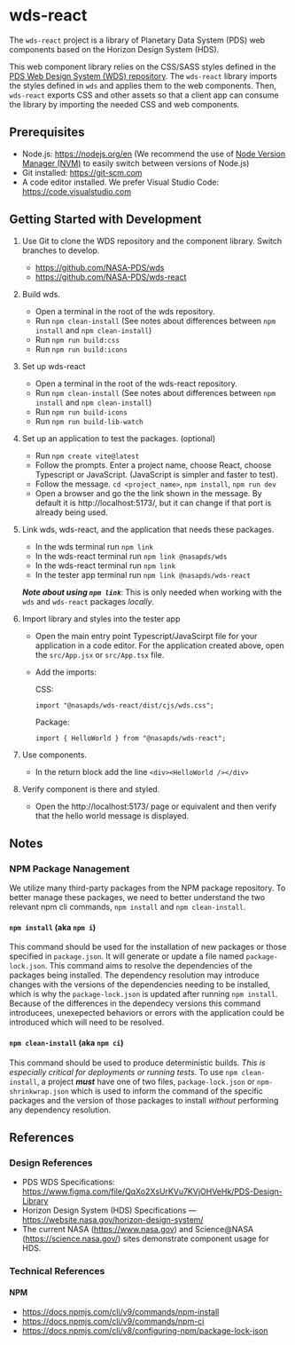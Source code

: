 # wds-react

The `wds-react` project is a library of Planetary Data System (PDS) web components based on the Horizon Design System (HDS).

This web component library relies on the CSS/SASS styles defined in the [PDS Web Design System (WDS) repository](https://github.com/nasa-pds/wds). The `wds-react` library imports the styles defined in `wds` and applies them to the web components. Then, `wds-react` exports CSS and other assets so that a client app can consume the library by importing the needed CSS and web components.

## Prerequisites

- Node.js: https://nodejs.org/en (We recommend the use of [Node Version Manager (NVM)](https://github.com/nvm-sh/nvm) to easily switch between versions of Node.js)
- Git installed: https://git-scm.com
- A code editor installed. We prefer Visual Studio Code: https://code.visualstudio.com

## Getting Started with Development

1. Use Git to clone the WDS repository and the component library. Switch branches to develop.
    - https://github.com/NASA-PDS/wds
    - https://github.com/NASA-PDS/wds-react

2. Build wds.

    - Open a terminal in the root of the wds repository. 
    - Run `npm clean-install` (See notes about differences between `npm install` and `npm clean-install`)
    - Run `npm run build:css`
    - Run `npm run build:icons`

3. Set up wds-react

    - Open a terminal in the root of the wds-react repository. 
    - Run `npm clean-install` (See notes about differences between `npm install` and `npm clean-install`)
    - Run `npm run build-icons`
    - Run `npm run build-lib-watch`

4. Set up an application to test the packages. (optional)

    - Run `npm create vite@latest`
    - Follow the prompts. Enter a project name, choose React, choose Typescript or JavaScript. (JavaScript is simpler and faster to test).
    - Follow the message. `cd <project_name>`, `npm install`, `npm run dev`
    - Open a browser and go the the link shown in the message. By default it is http://localhost:5173/, but it can change if that port is already being used.

5. Link wds, wds-react, and the application that needs these packages.

    - In the wds terminal run `npm link`
    - In the wds-react terminal run `npm link @nasapds/wds`
    - In the wds-react terminal run `npm link`
    - In the tester app terminal run `npm link @nasapds/wds-react`

    ___Note about using `npm link`___: This is only needed when working with the `wds` and `wds-react` packages _locally_.

6. Import library and styles into the tester app

    - Open the main entry point Typescript/JavaScirpt file for your application in a code editor. For the application created above, open the `src/App.jsx` or `src/App.tsx` file.
    - Add the imports:

      CSS:
      ```
      import "@nasapds/wds-react/dist/cjs/wds.css";
      ```

      Package:
      ```
      import { HelloWorld } from "@nasapds/wds-react";
      ```

7. Use components.

    - In the return block add the line `<div><HelloWorld /></div>`

8. Verify component is there and styled.

    - Open the http://localhost:5173/ page or equivalent and then verify that the hello world message is displayed.

## Notes

### NPM Package Nanagement 

We utilize many third-party packages from the NPM package repository. To better manage these packages, we need to better understand the two relevant npm cli commands, `npm install` and `npm clean-install`.

#### `npm install` (aka `npm i`)

This command should be used for the installation of new packages or those specified in `package.json`. It will generate or update a file named `package-lock.json`. This command aims to resolve the dependencies of the packages being installed. The dependency resolution may introduce changes with the versions of the dependencies needing to be installed, which is why the `package-lock.json` is updated after running `npm install`. Because of the differences in the dependecy versions this command introducees, unexepected behaviors or errors with the application could be introduced which will need to be resolved.

#### `npm clean-install` (aka `npm ci`)

This command should be used to produce deterministic builds. _This is especially critical for deployments or running tests_. To use `npm clean-install`, a project ***must*** have one of two files, `package-lock.json` or `npm-shrinkwrap.json` which is used to inform the command of the specific packages and the version of those packages to install _without_ performing any dependency resolution.

## References

### Design References
- PDS WDS Specifications: https://www.figma.com/file/QqXo2XsUrKVu7KVjOHVeHk/PDS-Design-Library
- Horizon Design System (HDS) Specifications — https://website.nasa.gov/horizon-design-system/
- The current NASA (https://www.nasa.gov) and Science@NASA (https://science.nasa.gov/) sites demonstrate component usage for HDS.

### Technical References

#### NPM

- https://docs.npmjs.com/cli/v9/commands/npm-install
- https://docs.npmjs.com/cli/v9/commands/npm-ci
- https://docs.npmjs.com/cli/v8/configuring-npm/package-lock-json